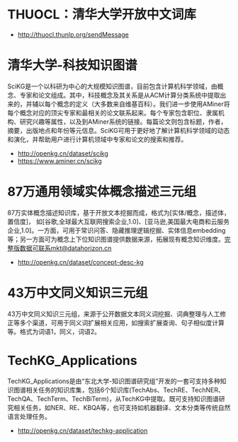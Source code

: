 # THUOCL：清华大学开放中文词库
 - http://thuocl.thunlp.org/sendMessage


# 清华大学-科技知识图谱

SciKG是一个以科研为中心的大规模知识图谱，目前包含计算机科学领域，由概念、专家和论文组成。其中，科技概念及其关系是从ACM计算分类系统中提取出来的，并辅以每个概念的定义（大多数来自维基百科）。我们进一步使用AMiner将每个概念对应的顶尖专家和最相关的论文联系起来。每个专家包含职位、隶属机构、研究兴趣等属性，以及到AMiner系统的链接。每篇论文则包含标题，作者，摘要，出版地点和年份等元信息。SciKG可用于更好地了解计算机科学领域的动态和演化，并帮助用户进行计算机领域中专家和论文的搜索和推荐。
- http://openkg.cn/dataset/scikg
- https://www.aminer.cn/scikg


# 87万通用领域实体概念描述三元组

87万实体概念描述知识库，基于开放文本挖掘而成，格式为[实体/概念，描述体，置信度]， 如[谷歌,全球最大互联网搜索企业,1.0]、[亚马逊,美国最大电商和云服务企业,1.0]。一方面，可用于常识问答、隐藏推理逻辑挖掘、实体信息embedding等；另一方面可为概念上下位知识图谱提供数据来源，拓展现有概念知识维度。完整版数据可联系mkt@datahorizon.cn

- http://openkg.cn/dataset/concept-desc-kg


 # 43万中文同义知识三元组

 43万中文同义知识三元组，来源于公开数据文本同义词挖掘、词典整理与人工修正等多个渠道，可用于同义词扩展相关应用，如搜索扩展查询、句子相似度计算等。格式为词语1，同义，词语2。


# TechKG_Applications
TechKG_Applications是由“东北大学-知识图谱研究组”开发的一套可支持多种知识图谱相关任务的知识库集，包括6个知识库(TechAbs、TechRE、TechNER、TechQA、TechTerm、TechBiTerm)，从TechKG中提取。既可支持知识图谱研究相关任务，如NER、RE、KBQA等，也可支持如机器翻译、文本分类等传统自然语言处理任务。
- http://openkg.cn/dataset/techkg-application
